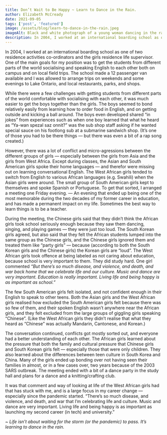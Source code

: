 ```yaml
---
title: Don’t Wait to Be Happy ~ Learn to Dance in the Rain.
author: Elizabeth McCready
date: 2021-09-05
tags: ['post', 'featured']
image: /assets/blog/learn-to-dance-in-the-rain.jpeg
imageAlt: Black and white photograph of a young woman dancing in the rain. Original photo licensed under Creative Commons Attribution by BrightStarPhoto21
description: In 2004, I worked at an international boarding school as one of two residence activities co-ordinators and the girls residence life supervisor. The girls there really demonstrated that ~ Life isn’t about waiting for the storm (or the pandemic) to pass. It’s learning to dance in the rain.
---
```


In 2004, I worked at an international boarding school as one of two residence activities co-ordinators and the girls residence life supervisor. One of the main goals for my position was to get the students from different parts of the world socialising and speaking English to each other both on campus and on local field trips. The school made a 12 passenger van available and I was allowed to arrange trips on weekends and some evenings to Lake Ontario, and local restaurants, parks, and shops.

While there were a few challenges with getting students from different parts of the world comfortable with socialising with each other, it was much easier to get the boys together than the girls. The boys seemed to bond relatively easily from learning how to order food in English, and on getting outside and kicking a ball around. The boys even developed shared “in jokes” from experiences such as when one boy learned that what he heard as “Ya-wan spezal saz onnit?” was the sub shop staff asking if he wanted special sauce on his footlong sub at a submarine sandwich shop. (It’s one of those you had to be there things — but there was even a bit of a rap song created.)

However, there was a lot of conflict and micro-agressions between the different groups of girls — especially between the girls from Asia and the girls from West Africa. Except during classes, the Asian and South American girls spoke their home languages — and therefor were missing out on learning conversational English. The West African girls tended to switch from English to various African languages (e.g. Swahili) when the Asian girls were around. The small group of South American girls kept to themselves and spoke Spanish or Portuguese. To get that sorted, I arranged a meeting one Friday evening. — An evening that ended up being one of the most memorable during the two decades of my former career in education, and has made a permanent impact on my life. Sometimes the best way to learn things is to be a teacher.

During the meeting, the Chinese girls said that they didn’t think the African girls took school seriously enough because they saw them dancing, singing, and playing games — they were just too loud. The South Korean girls agreed, but also said that they felt the African students lumped into the same group as the Chinese girls, and the Chinese girls ignored them and treated them like “party girls” — because (according to both the South Korean girls and the Chinese girls) the Korean girls are “loud”. The West African girls took offence at being labeled as not caring about education, because school is very important to them. They did study hard. One girl commented 
*“But there’s so much disease, and violence, and death, and war back home that we celebrate life and our culture. Music and dance are very important. Education is really important. Living life and being happy is as important as school.”*

The few South American girls felt isolated, and not confident enough in their English to speak to other teens. Both the Asian girls and the West African girls realised how excluded the South American girls felt because there was so few of them, and their spoken English wasn’t anywhere near the African girls, and they felt excluded from the large groups of giggling girls speaking “Chinese”. (Like the West African girls they didn’t realise that what they heard as “Chinese” was actually Mandarin, Cantonese, and Korean.)

The conversation continued, conflicts got mostly sorted out, and everyone had a better understanding of each other. The African girls learned about the pressure that both the family and cultural pressure that Chinese girls and South Korean girls felt — especially those that were only children. They also learned about the differences between teen culture in South Korea and China. Many of the girls ended up bonding over not having seen their families in almost, or in a few cases over, two years because of the 2003 SARS outbreak. The meeting ended with a bit of a dance party in the study hall and plans for a dance and a knitting/crafting club.

It was that comment and way of looking at life of the West African girls had that has stuck with me, and is a large focus in my career change — especially since the pandemic started. “There’s so much disease, and violence, and death, and war that I’m celebrating life and culture. Music and dance are very important. Living life and being happy is as important as launching my second career (in tech) and university.”

*~ Life isn’t about waiting for the storm (or the pandemic) to pass. It’s learning to dance in the rain.*